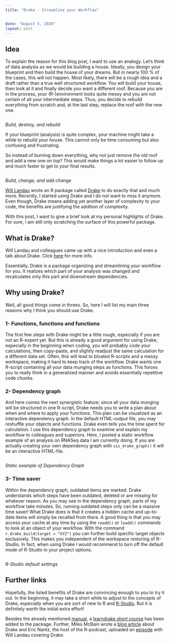 ```yaml
---
title: "Drake - Streamline your Workflow"


date: "August 5, 2020"
layout: post
---
```


<script src="{{ site.url }}{{ site.baseurl }}/knitr_files/Drake_files/accessible-code-block-0.0.1/empty-anchor.js"></script>

<section class="main-content">
<div id="idea" class="section level2">
<h2>Idea</h2>
<p>To explain the reason for this blog post, I want to use an analogy. Let’s think of data analysis as we would be building a house. Ideally, you design your blueprint and then build the house of your dreams. But in nearly 100 % of the cases, this will not happen. Most likely, there will be a rough idea and a draft rather than a true well structured workflow. You will build your house, then look at it and finally decide you want a different roof. Because you are in the process, your (R-)environment looks quite messy and you are not certain of all your intermediate steps. Thus, you decide to rebuild everything from scratch and, at the last step, replace the roof with the new one.</p>
<div class="figure">
<img src="{{ site.url }}{{ site.baseurl }}/knitr_files/Drake_files/figure-html/house1.jpg" alt="" />
<p class="caption"><em>Build, destroy, and rebuild</em></p>
</div>
<p>If your blueprint (analysis) is quite complex, your machine might take a while to rebuild your house. This cannot only be time consuming but also confusing and frustrating.</p>
<p>So instead of burning down everything, why not just remove the old roof and add a new one on top? This would make things a lot easier to follow up and much faster to get to your final results.</p>
<div class="figure">
<img src="{{ site.url }}{{ site.baseurl }}/knitr_files/Drake_files/figure-html/house2.jpg" alt="" />
<p class="caption"><em>Build, change, and add change</em></p>
</div>
<p><a href="https://github.com/wlandau?tab=repositories">Will Landau</a> wrote an R package called <a href="https://books.ropensci.org/drake/">Drake</a> to do exactly that and much more. Recently, I started using Drake and I do not want to miss it anymore. Even though, Drake means adding yet another layer of complexity to your code, the benefits are justifying the addition of complexity.</p>
<p>With this post, I want to give a brief look at my personal highlights of Drake. For sure, I am still only scratching the surface of this powerful package.</p>
</div>
<div id="what-is-drake" class="section level2">
<h2>What is Drake?</h2>
<p>Will Landau and colleagues came up with a nice introduction and even a talk about Drake. Click <a href="https://books.ropensci.org/drake/">here</a> for more info.</p>
<p>Essentially, Drake is a package organizing and streamlining your workflow for you. It realizes which part of your analysis was changed and recalculates only this part and downstream dependencies.</p>
</div>
<div id="why-using-drake" class="section level2">
<h2>Why using Drake?</h2>
<p>Well, all good things come in threes. So, here I will list my main three reasons why I think you should use Drake.</p>
<div id="functions-functions-and-functions" class="section level3">
<h3>1- Functions, functions and functions</h3>
<p>The first few steps with Drake might be a little rough, especially if you are not an R-expert yet. But this is already a good argument for using Drake; especially in the beginning when coding, you will probably code your calculations, then copy-paste, and slightly readjust the same calculation for a different data set. Often, this will lead to bloated R-scripts and a messy workspace, making it hard to keep track of the workflow. Drake wants one R-script containing all your data munging steps as functions. This forces you to really think in a generalized manner and avoids essentially repetitive code chunks.</p>
</div>
<div id="dependency-graph" class="section level3">
<h3>2- Dependency graph</h3>
<p>And here comes the next synergistic feature; since all your data munging will be structured in one R-script, Drake needs you to write a plan about when and where to apply your functions. This plan can be visualized as an interactive dependency graph. In the default HTML-output file, you may reshuffle your objects and functions. Drake even tells you the time spent for calculation. I use this dependency graph to examine and explain my workflow to colleagues and superiors. Here, I posted a static workflow example of an analysis on RNASeq data I am currently doing. If you are actually creating your own dependency graph with <code>vis_drake_graph()</code> it will be an interactive HTML-file.</p>
<div class="figure">
<img src="{{ site.url }}{{ site.baseurl }}/knitr_files/Drake_files/figure-html/Screenshot%202020-08-05%20at%2016.24.11.png" alt="" />
<p class="caption"><em>Static example of Dependency Graph</em></p>
</div>
</div>
<div id="time-saver" class="section level3">
<h3>3- Time saver</h3>
<p>Within the dependency graph, outdated items are marked. Drake understands which steps have been outdated, deleted or are missing for whatever reason. As you may see in the dependency graph, parts of my workflow take minutes. So, running outdated steps only can be a massive time saver! What Drake does is that it creates a hidden cache and up-to-date items will simply be recalled from there. A good thing is that you may access your cache at any time by using the <code>readd()</code> or <code>loadd()</code> commands to look at an object of your workflow. With the command <code>r_drake_build(target = "XYZ")</code> you can further build specific target objects exclusively. This makes you independent of the workspace restoring of R-Studio. In fact, when using Drake I would recommend to turn off the default mode of R-Studio in your project options.</p>
<div class="figure">
<img src="{{ site.url }}{{ site.baseurl }}/knitr_files/Drake_files/figure-html/Screenshot%202020-08-05%20at%2015.54.28.png" alt="" />
<p class="caption"><em>R-Studio default settings</em></p>
</div>
</div>
</div>
<div id="further-links" class="section level2">
<h2>Further links</h2>
<p>Hopefully, the listed benefits of Drake are convincing enough to you to try it out. In the beginning, it may take a short while to adjust to the concepts of Drake, especially when you are sort of new to R and <a href="https://rstudio.com/">R-Studio</a>. But it is definitely worth the initial extra effort!</p>
<p>Besides the already mentioned <a href="https://books.ropensci.org/drake/visuals.html#underlying-graph-data-node-and-edge-data-frames">manual</a>, a <a href="https://github.com/wlandau/learndrake/blob/master/README.md">learndrake short course</a> has been added to the package. Further, Miles McBain wrote a <a href="https://milesmcbain.xyz/the-drake-post/">blog article</a> about Drake and Eric Nantz, the host of the R-podcast, uploaded an <a href="https://r-podcast.org/episode/022-diving-in-to-drake-with-will-landau/">episode</a> with Will Landau covering Drake.</p>
</div>
</section>

